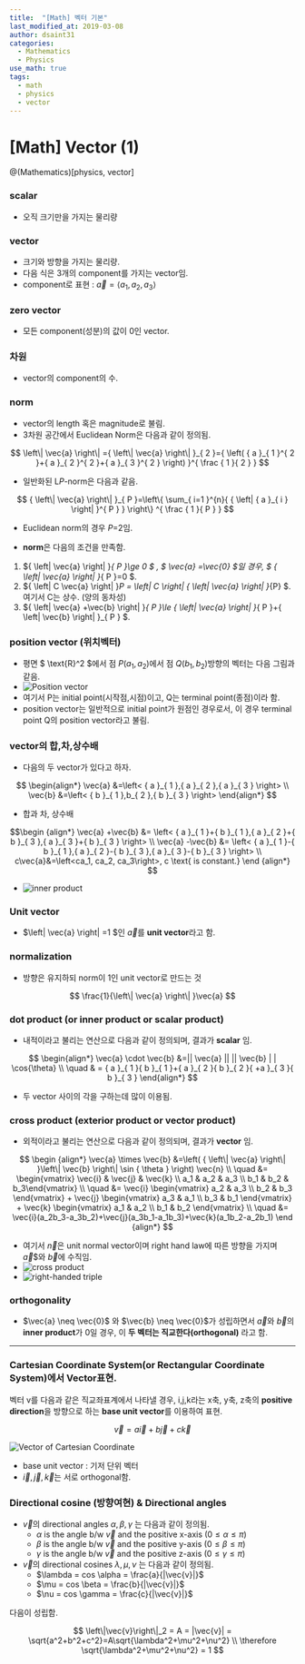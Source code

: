 ```yaml
---
title:  "[Math] 벡터 기본"
last_modified_at: 2019-03-08
author: dsaint31
categories: 
  - Mathematics
  - Physics
use_math: true
tags: 
  - math 
  - physics
  - vector
---
```


# [Math] Vector (1)
@(Mathematics)[physics, vector]

### scalar

* 오직 크기만을 가지는 물리량

### vector

* 크기와 방향을 가지는 물리량.
* 다음 식은 3개의 component를 가지는 vector임.
* component로 표현 : $\vec{a} =\left< { a }_{ 1 },{ a }_{ 2 },{ a }_{ 3 } \right>$

### zero vector

* 모든 component(성분)의 값이 0인 vector.

### 차원

* vector의 component의 수.

### norm

* vector의 length 혹은 magnitude로 불림.
* 3차원 공간에서 Euclidean Norm은 다음과 같이 정의됨.

$$ 
\left\| \vec{a}  \right\| ={ \left\| \vec{a}  \right\|  }_{ 2 }={ \left( { a }_{ 1 }^{ 2 }+{ a }_{ 2 }^{ 2 }+{ a }_{ 3 }^{ 2 } \right)  }^{ \frac { 1 }{ 2 }  } 
$$

* 일반화된 L*P*-norm은 다음과 같음.

$$ 
{ \left\| \vec{a}  \right\|  }_{ P }=\left\{ \sum_{ i=1 }^{n}{ { \left| { a }_{ i } \right|  }^{ P } }  \right\} ^{ \frac { 1 }{ P }  }
$$

* Euclidean norm의 경우 $P$=2임.

* **norm**은 다음의 조건을 만족함.
1. ${ \left\| \vec{a}  \right\|  }_{ P }\ge 0 $ , $ \vec{a} =\vec{0} $일 경우, $ { \left\| \vec{a}  \right\|  }_{ P }=0 $.
2. ${ \left\| C \vec{a} \right\| }_P = \left\| C \right\| { \left\| \vec{a} \right\| }_{P} $. 여기서 C는 상수. (양의 동차성)
3. ${ \left\| \vec{a} +\vec{b}  \right\|  }_{ P }\le { \left\| \vec{a}  \right\|  }_{ P }+{ \left\| \vec{b}  \right\|  }_{ P } $.

### position vector (위치벡터)

* 평면 $ \text{R}^2 $에서 점 $P(a_1,a_2)$에서 점 $Q(b_1,b_2)$방향의 벡터는 다음 그림과 같음.
* ![Position vector](https://3.bp.blogspot.com/-vyRFxxak3hg/Vz1zF1XAqcI/AAAAAAAA_Yg/-oXZiEmQbSofBUWf8qP2J6FAm7hG3gRrwCLcB/s1600/%25EC%25BA%25A1%25EC%25B2%2598.PNG)
* 여기서 $\text{P}$는 initial point(시작점,시점)이고, $\text{Q}$는 terminal point(종점)이라 함.
* position vector는 일반적으로 initial point가 원점인 경우로서, 이 경우 terminal point $\text{Q}$의 position vector라고 불림.

### vector의 합,차,상수배

* 다음의 두 vector가 있다고 하자.

$$
\begin{align*} 
\vec{a} &=\left< { a }_{ 1 },{ a }_{ 2 },{ a }_{ 3 } \right> \\
\vec{b} &=\left< { b }_{ 1 },b_{ 2 },{ b }_{ 3 } \right> 
\end{align*}
$$

* 합과 차, 상수배

$$\begin {align*}
  \vec{a} +\vec{b} &= \left< { a }_{ 1 }+{ b }_{ 1 },{ a }_{ 2 }+{ b }_{ 3 },{ a }_{ 3 }+{ b }_{ 3 } \right> \\ 
  \vec{a} -\vec{b} &= \left< { a }_{ 1 }-{ b }_{ 1 },{ a }_{ 2 }-{ b }_{ 3 },{ a }_{ 3 }-{ b }_{ 3 } \right> \\
  c\vec{a}&=\left<ca_1, ca_2, ca_3\right>, c \text{ is constant.}
	\end {align*}
$$

* ![inner product](https://3.bp.blogspot.com/-tG6hZGxCTSE/Vz10hcnO7cI/AAAAAAAA_Yw/r2MXMoZW45ItjESLc2JjRFlVW6EU8vHOACLcB/s1600/%25EC%25BA%25A1%25EC%25B2%2598.PNG)

### Unit vector

* $\left\| \vec{a}  \right\| =1 $인 $\vec{a}$를 **unit vector**라고 함.

### normalization

* 방향은 유지하되 norm이 1인 unit vector로 만드는 것

$$ 
\frac{1}{\left\| \vec{a}  \right\| }\vec{a}
$$


### dot product (or **inner product** or **scalar product**)

* 내적이라고 불리는 연산으로 다음과 같이 정의되며, 결과가 **scalar** 임.

$$ 
  \begin{align*}
	\vec{a} \cdot \vec{b} &=|| \vec{a} || || \vec{b} | | \cos{\theta} \\
		\quad & = { a }_{ 1 }{ b }_{ 1 }+{ a }_{ 2 }{ b }_{ 2 }{ +a }_{ 3 }{ b }_{ 3 }
  \end{align*}
$$

* 두 vector 사이의 각을 구하는데 많이 이용됨.

### cross product (**exterior product** or **vector product**)

* 외적이라고 불리는 연산으로 다음과 같이 정의되며, 결과가 **vector** 임.

$$ 
\begin {align*}
\vec{a} \times \vec{b} &=\left( { \left\| \vec{a}  \right\|  }\left\| \vec{b}  \right\| \sin { \theta  }  \right) \vec{n}  \\
\quad &= \begin{vmatrix} \vec{i} & \vec{j} & \vec{k} \\ a_1 & a_2 & a_3 \\ b_1 & b_2 & b_3\end{vmatrix} \\
\quad &= \vec{i} \begin{vmatrix} a_2 & a_3 \\ b_2 & b_3 \end{vmatrix} + \vec{j} \begin{vmatrix} a_3 & a_1 \\ b_3 & b_1 \end{vmatrix} + \vec{k} \begin{vmatrix} a_1 & a_2 \\ b_1 & b_2 \end{vmatrix} \\
\quad &= \vec{i}(a_2b_3-a_3b_2)+\vec{j}(a_3b_1-a_1b_3)+\vec{k}(a_1b_2-a_2b_1)
\end {align*}
$$

* 여기서 $\vec{n}$은 unit normal vector이며 right hand law에 따른 방향을 가지며 $\vec{a}$$와 $\vec{b}$에 수직임.
* ![cross product](https://1.bp.blogspot.com/-KJyzoQwAA38/Vz1rgG8j84I/AAAAAAAA_YQ/xBdCWujvxyw7iskp6-ZLYWGK-PLpLyjBwCLcB/s1600/%25EC%25BA%25A1%25EC%25B2%2598.PNG)
* ![right-handed triple](https://docs.google.com/drawings/d/e/2PACX-1vSXFVDjIDf8_78UNcoFOzNeda_8RJrUrOtYJ2jEZ4NCI-MiEwh7a_PObtDLwltOZNYvBCauQwDh8EPE/pub?w=555&h=191)

### orthogonality

* $\vec{a} \neq \vec{0}$ 와 $\vec{b} \neq \vec{0}$가 성립하면서 $\vec{a}$와 $\vec{b}$의 **inner product**가 0일 경우, 이 **두 벡터는 직교한다(orthogonal)** 라고 함.

----
### Cartesian Coordinate System(or Rectangular Coordinate System)에서 Vector표현.

벡터 v를 다음과 같은 직교좌표계에서 나타낼 경우, $\text{i}$,$\text{j}$,$\text{k}$라는 x축, y축, z축의 **positive direction**을 방향으로 하는 **base unit vector**를 이용하여 표현. 

$$ \vec{v} = a \vec{i} + b\vec{j} +c\vec{k} $$

![Vector of Cartesian Coordinate](https://docs.google.com/drawings/d/e/2PACX-1vR32QklmhWb9eKuRBaDs5ZoeJ0z2VuxEavTUOK6vMw8h03YdrwyNRjiSnleyDONDq_RfuAG0Ly5ytDn/pub?w=406&h=257)

* base unit vector : 기저 단위 벡터
* $\vec{i},\vec{j},\vec{k}$는 서로 orthogonal함.

### Directional cosine (방향여현) & Directional angles

* $\vec{v}$의 directional angles $\alpha, \beta, \gamma$ 는 다음과 같이 정의됨.
	* $\alpha$ is the angle b/w $\vec{v}$ and the positive x-axis ($0 \le \alpha \le \pi$)
	* $\beta$ is the angle b/w $\vec{v}$ and the positive y-axis ($0 \le \beta \le \pi$)
	* $\gamma$ is the angle b/w $\vec{v}$ and the positive z-axis ($0 \le \gamma \le \pi$)
* $\vec{v}$의 directional cosines $\lambda, \mu, \nu$ 는 다음과 같이 정의됨.
	* $\lambda = cos \alpha = \frac{a}{|\vec{v}|}$
	* $\mu = cos \beta = \frac{b}{|\vec{v}|}$
	* $\nu = cos \gamma = \frac{c}{|\vec{v}|}$

다음이 성립함.

$$
\left\|\vec{v}\right\|_2 = A = |\vec{v}| = \sqrt{a^2+b^2+c^2}=A\sqrt{\lambda^2+\mu^2+\nu^2} \\
\therefore \sqrt{\lambda^2+\mu^2+\nu^2} = 1
$$



